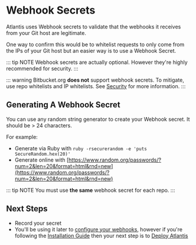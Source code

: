 # Webhook Secrets

Atlantis uses Webhook secrets to validate that the webhooks it receives from your
Git host are legitimate.

One way to confirm this would be to whitelist requests
to only come from the IPs of your Git host but an easier way is to use a Webhook
Secret.

::: tip NOTE
Webhook secrets are actually optional. However they're highly recommended for
security.
:::

::: warning
Bitbucket.org **does not** support webhook secrets.
To mitigate, use repo whitelists and IP whitelists. See [Security](security.html#bitbucket-cloud-bitbucket-org) for more information.
:::

## Generating A Webhook Secret
You can use any random string generator to create your Webhook secret. It should be > 24 characters.

For example:
* Generate via Ruby with `ruby -rsecurerandom -e 'puts SecureRandom.hex(20)'`
* Generate online with [https://www.random.org/passwords/?num=2&len=20&format=html&rnd=new](https://www.random.org/passwords/?num=2&len=20&format=html&rnd=new)

::: tip NOTE
You must use **the same** webhook secret for each repo.
:::

## Next Steps
* Record your secret
* You'll be using it later to [configure your webhooks](configuring-webhooks.html), however if you're
following the [Installation Guide](installation-guide.html) then your next step is to
[Deploy Atlantis](deployment.html)
